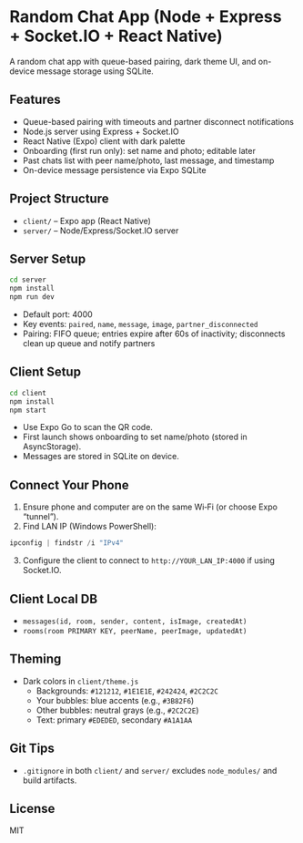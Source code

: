 # Random Chat App (Node + Express + Socket.IO + React Native)

A random chat app with queue-based pairing, dark theme UI, and on-device message storage using SQLite.

## Features
- Queue-based pairing with timeouts and partner disconnect notifications
- Node.js server using Express + Socket.IO
- React Native (Expo) client with dark palette
- Onboarding (first run only): set name and photo; editable later
- Past chats list with peer name/photo, last message, and timestamp
- On-device message persistence via Expo SQLite

## Project Structure
- `client/` – Expo app (React Native)
- `server/` – Node/Express/Socket.IO server

## Server Setup
```bash
cd server
npm install
npm run dev
```
- Default port: 4000
- Key events: `paired`, `name`, `message`, `image`, `partner_disconnected`
- Pairing: FIFO queue; entries expire after 60s of inactivity; disconnects clean up queue and notify partners

## Client Setup
```bash
cd client
npm install
npm start
```
- Use Expo Go to scan the QR code.
- First launch shows onboarding to set name/photo (stored in AsyncStorage).
- Messages are stored in SQLite on device.

## Connect Your Phone
1. Ensure phone and computer are on the same Wi‑Fi (or choose Expo “tunnel”).
2. Find LAN IP (Windows PowerShell):
```powershell
ipconfig | findstr /i "IPv4"
```
3. Configure the client to connect to `http://YOUR_LAN_IP:4000` if using Socket.IO.

## Client Local DB
- `messages(id, room, sender, content, isImage, createdAt)`
- `rooms(room PRIMARY KEY, peerName, peerImage, updatedAt)`

## Theming
- Dark colors in `client/theme.js`
  - Backgrounds: `#121212`, `#1E1E1E`, `#242424`, `#2C2C2C`
  - Your bubbles: blue accents (e.g., `#3B82F6`)
  - Other bubbles: neutral grays (e.g., `#2C2C2E`)
  - Text: primary `#EDEDED`, secondary `#A1A1AA`

## Git Tips
- `.gitignore` in both `client/` and `server/` excludes `node_modules/` and build artifacts.

## License
MIT
